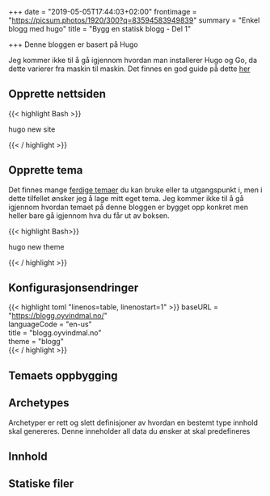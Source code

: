 +++
date = "2019-05-05T17:44:03+02:00"
frontimage = "https://picsum.photos/1920/300?q=83594583949839"
summary = "Enkel blogg med hugo"
title = "Bygg en statisk blogg - Del 1"

+++
Denne bloggen er basert på Hugo

Jeg kommer ikke til å gå igjennom hvordan man installerer Hugo og Go, da dette varierer fra maskin til maskin. Det finnes en god guide på dette [her](https://gohugo.io/getting-started/installing/)

## Opprette nettsiden

{{< highlight Bash >}}

hugo new site <Ditt navn>

{{< / highlight >}}

## Opprette tema

Det finnes mange [ferdige temaer](https://themes.gohugo.io/) du kan bruke eller ta utgangspunkt i, men i dette tilfellet ønsker jeg å lage mitt eget tema. Jeg kommer ikke til å gå igjennom hvordan temaet på denne bloggen er bygget opp konkret men heller bare gå igjennom hva du får ut av boksen.

{{< highlight Bash>}}

hugo new theme <Ditt tema>

{{< / highlight >}}

## Konfigurasjonsendringer

{{< highlight toml "linenos=table, linenostart=1" >}}
baseURL = "https://blogg.oyvindmal.no/"  
languageCode = "en-us"  
title = "blogg.oyvindmal.no"  
theme = "blogg"  
{{< / highlight >}}

## Temaets oppbygging

## Archetypes

Archetyper er rett og slett definisjoner av hvordan en bestemt type innhold skal genereres. Denne inneholder all data du ønsker at skal predefineres

## Innhold

## Statiske filer